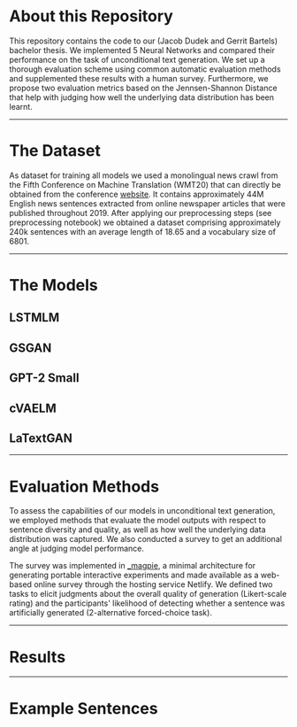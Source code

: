 # About this Repository

This repository contains the code to our (Jacob Dudek and Gerrit Bartels) bachelor thesis. We implemented 5 Neural Networks and compared their performance on the task of unconditional text generation. We set up a thorough evaluation scheme using common automatic evaluation methods and supplemented these results with a human survey. Furthermore, we propose two evaluation metrics based on the Jennsen-Shannon Distance that help with judging how well the underlying data distribution has been learnt. 

---
# The Dataset

As dataset for training all models we used a monolingual news crawl from the Fifth Conference on Machine Translation (WMT20) that can directly be obtained from the conference [website](https://data.statmt.org/news-crawl/en/}{data.statmt.org/news-crawl/en/). It contains approximately 44M English news sentences extracted from online newspaper articles that were published throughout 2019. After applying our preprocessing steps (see preprocessing notebook) we obtained a dataset comprising approximately 240k sentences with an average length of 18.65 and a vocabulary size of 6801.

---
# The Models

## LSTMLM

## GSGAN

## GPT-2 Small

## cVAELM

## LaTextGAN


---
# Evaluation Methods
To assess the capabilities of our models in unconditional text generation, we employed methods that evaluate the model outputs with respect to sentence diversity and quality, as well as how well the underlying data distribution was captured. We also conducted a survey to get an additional angle at judging model performance.

The survey was implemented in [\_magpie](https://magpie-ea.github.io/magpie-site/), a minimal architecture for generating portable interactive experiments and made available as a web-based online survey through the hosting service Netlify. We defined two tasks to elicit judgments about the overall quality of generation (Likert-scale rating) and the participants' likelihood of detecting whether a sentence was artificially generated (2-alternative forced-choice task).

---
# Results


---
# Example Sentences
